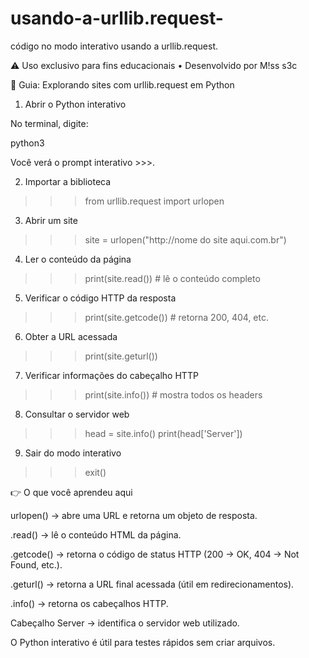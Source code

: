 # usando-a-urllib.request-
código no modo interativo usando a urllib.request. 

⚠️ Uso exclusivo para fins educacionais • Desenvolvido por M!ss s3c

📝 Guia: Explorando sites com urllib.request em Python

1. Abrir o Python interativo

No terminal, digite:

python3


Você verá o prompt interativo >>>.

2. Importar a biblioteca
>>> from urllib.request import urlopen

3. Abrir um site
>>> site = urlopen("http://nome do site aqui.com.br")

4. Ler o conteúdo da página
>>> print(site.read())  # lê o conteúdo completo

5. Verificar o código HTTP da resposta
>>> print(site.getcode())  # retorna 200, 404, etc.

6. Obter a URL acessada
>>> print(site.geturl())

7. Verificar informações do cabeçalho HTTP
>>> print(site.info())  # mostra todos os headers

8. Consultar o servidor web
>>> head = site.info()
>>> print(head['Server'])

9. Sair do modo interativo
>>> exit()

👉 O que você aprendeu aqui

urlopen() → abre uma URL e retorna um objeto de resposta.

.read() → lê o conteúdo HTML da página.

.getcode() → retorna o código de status HTTP (200 → OK, 404 → Not Found, etc.).

.geturl() → retorna a URL final acessada (útil em redirecionamentos).

.info() → retorna os cabeçalhos HTTP.

Cabeçalho Server → identifica o servidor web utilizado.

O Python interativo é útil para testes rápidos sem criar arquivos.
